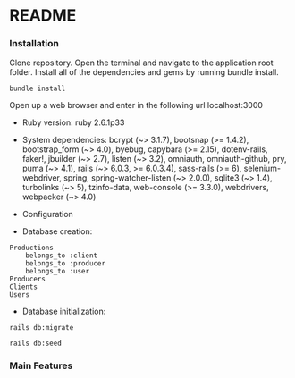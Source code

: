 # README

### Installation
Clone repository. 
Open the terminal and navigate to the application root folder.
Install all of the dependencies and gems by running bundle install.

```
bundle install
```

Open up a web browser and enter in the following url localhost:3000

* Ruby version: 
ruby 2.6.1p33

* System dependencies: 
bcrypt (~> 3.1.7), bootsnap (>= 1.4.2), bootstrap_form (~> 4.0), byebug, capybara (>= 2.15), dotenv-rails, faker!, jbuilder (~> 2.7), listen (~> 3.2), omniauth, omniauth-github, pry, puma (~> 4.1), rails (~> 6.0.3, >= 6.0.3.4), sass-rails (>= 6), selenium-webdriver, spring, spring-watcher-listen (~> 2.0.0), sqlite3 (~> 1.4), turbolinks (~> 5), tzinfo-data, web-console (>= 3.3.0), webdrivers, webpacker (~> 4.0)

* Configuration

* Database creation: 
```
Productions
    belongs_to :client
    belongs_to :producer
    belongs_to :user
Producers
Clients
Users
```

* Database initialization:
```
rails db:migrate
```

```
rails db:seed
```

### Main Features


